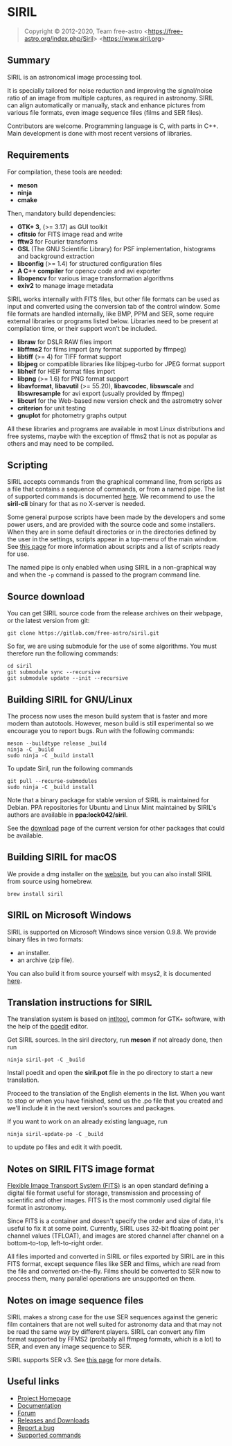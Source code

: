 SIRIL
=====

> Copyright &copy; 2012-2020, Team free-astro
> <<https://free-astro.org/index.php/Siril>>
> <<https://www.siril.org>>

Summary
-------
SIRIL is an astronomical image processing tool.

It is specially tailored for noise reduction and improving the signal/noise
ratio of an image from multiple captures, as required in astronomy.
SIRIL can align automatically or manually, stack and enhance pictures from various file formats,
even image sequence files (films and SER files).

Contributors are welcome. Programming language is C, with parts in C++.
Main development is done with most recent versions of libraries.

Requirements
------------
For compilation, these tools are needed:
 * **meson**
 * **ninja**
 * **cmake**
 
Then, mandatory build dependencies:
 * **GTK+ 3**, (>= 3.17) as GUI toolkit
 * **cfitsio** for FITS image read and write
 * **fftw3** for Fourier transforms
 * **GSL** (The GNU Scientific Library) for PSF implementation, histograms and background extraction
 * **libconfig** (>= 1.4) for structured configuration files
 * **A C++ compiler** for opencv code and avi exporter
 * **libopencv** for various image transformation algorithms
 * **exiv2** to manage image metadata

SIRIL works internally with FITS files, but other file formats can be used as
input and converted using the conversion tab of the control window. Some file
formats are handled internally, like BMP, PPM and SER, some require external
libraries or programs listed below. Libraries need to be present at compilation
time, or their support won't be included.

 * **libraw** for DSLR RAW files import
 * **libffms2** for films import (any format supported by ffmpeg)
 * **libtiff** (>= 4) for TIFF format support
 * **libjpeg** or compatible libraries like libjpeg-turbo for JPEG format support
 * **libheif** for HEIF format files import
 * **libpng** (>= 1.6) for PNG format support
 * **libavformat**, **libavutil** (>= 55.20), **libavcodec**, **libswscale** and **libswresample** for avi export (usually provided by ffmpeg)
 * **libcurl** for the Web-based new version check and the astrometry solver
 * **criterion** for unit testing
 * **gnuplot** for photometry graphs output

All these libraries and programs are available in most Linux distributions and
free systems, maybe with the exception of ffms2 that is not as popular as
others and may need to be compiled.

Scripting
---------

SIRIL accepts commands from the graphical command line, from scripts as a file
that contains a sequence of commands, or from a named pipe. The list of
supported commands is documented
[here](https://free-astro.org/index.php?title=Siril:Commands). We recommend to use
the **siril-cli** binary for that as no X-server is needed.

Some general purpose scripts have been made by the developers and some power
users, and are provided with the source code and some installers. When they are
in some default directories or in the directories defined by the user in the
settings, scripts appear in a top-menu of the main window. See [this
page](https://free-astro.org/index.php?title=Siril:scripts) for more
information about scripts and a list of scripts ready for use.

The named pipe is only enabled when using SIRIL in a non-graphical way and when
the `-p` command is passed to the program command line.

Source download
---------------

You can get SIRIL source code from the release archives on their webpage, or the latest version from git:

    git clone https://gitlab.com/free-astro/siril.git 
    
So far, we are using submodule for the use of some algorithms. You must therefore run the following commands:

    cd siril
    git submodule sync --recursive
    git submodule update --init --recursive 

Building SIRIL for GNU/Linux
----------------------------
The process now uses the meson build system that is faster and more modern than autotools.
However, meson build is still experimental so we encourage you to report bugs.
Run with the following commands:

    meson --buildtype release _build 
    ninja -C _build
    sudo ninja -C _build install
    
To update Siril, run the following commands
    
    git pull --recurse-submodules
    sudo ninja -C _build install


Note that a binary package for stable version of SIRIL is maintained for Debian. 
PPA repositories for Ubuntu and Linux Mint maintained by SIRIL's authors are
available in **ppa:lock042/siril**.

See the [download](https://free-astro.org/index.php?title=Siril:releases) page 
of the current version for other packages that could be available.

Building SIRIL for macOS
------------------------
We provide a dmg installer on the [website](https://www.siril.org/download/),
but you can also install SIRIL from source using homebrew.

    brew install siril

SIRIL on Microsoft Windows
----------------
SIRIL is supported on Microsoft Windows since version 0.9.8.  We provide binary files
in two formats:
 * an installer.
 * an archive (zip file).

You can also build it from source yourself with msys2, it is documented
[here](https://free-astro.org/index.php?title=Siril:install#Installing_on_Windows).

Translation instructions for SIRIL
----------------------------------
The translation system is based on [intltool](https://www.freedesktop.org/wiki/Software/intltool/),
common for GTK+ software, with the help of the [poedit](https://poedit.net/) editor.

Get SIRIL sources. In the siril directory, run **meson** if not already done, then run
     
    ninja siril-pot -C _build
    
Install poedit and open the **siril.pot** file in the po directory to start a new translation.

Proceed to the translation of the English elements in the list. When you want
to stop or when you have finished, send us the .po file that you created and
we'll include it in the next version's sources and packages.

If you want to work on an already existing language, run

    ninja siril-update-po -C _build
    
to update po files and edit it with poedit.

Notes on SIRIL FITS image format
--------------------------------
[Flexible Image Transport System (FITS)](https://en.wikipedia.org/wiki/FITS) is an open
standard defining a digital file format useful for storage, transmission and processing
of scientific and other images.
FITS is the most commonly used digital file format in astronomy.

Since FITS is a container and doesn't specify the order and size of data, it's
useful to fix it at some point. Currently, SIRIL uses 32-bit floating point per
channel values (TFLOAT), and images are stored channel after channel on a
bottom-to-top, left-to-right order.

All files imported and converted in SIRIL or files exported by SIRIL are in this
FITS format, except sequence files like SER and films, which are read from the
file and converted on-the-fly. Films should be converted to SER now to process
them, many parallel operations are unsupported on them.

Notes on image sequence files
-----------------------------
SIRIL makes a strong case for the use SER sequences against the generic film
containers that are not well suited for astronomy data and that may not be read
the same way by different players. SIRIL can convert any film format supported
by FFMS2 (probably all ffmpeg formats, which is a lot) to SER, and even any
image sequence to SER.

SIRIL supports SER v3. See [this page](https://free-astro.org/index.php/SER) for more details.

Useful links
------------
 * [Project Homepage](https://www.siril.org)
 * [Documentation](https://free-astro.org/siril_doc-en)
 * [Forum](https://discuss.pixls.us/c/software/siril)
 * [Releases and Downloads](https://free-astro.org/index.php?title=Siril:releases)
 * [Report a bug](https://gitlab.com/free-astro/siril/issues)
 * [Supported commands](https://free-astro.org/index.php?title=Siril:Commands)
